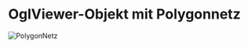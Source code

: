 OglViewer-Objekt mit Polygonnetz
==============================
<img src="https://raw.github.com/SirJimPanse/Bachelor-HSRM-Medieninformatik/master/Computergrafik/Blatt7/PolygonNetz.jpg" title="PolygonNetz"> </img>
